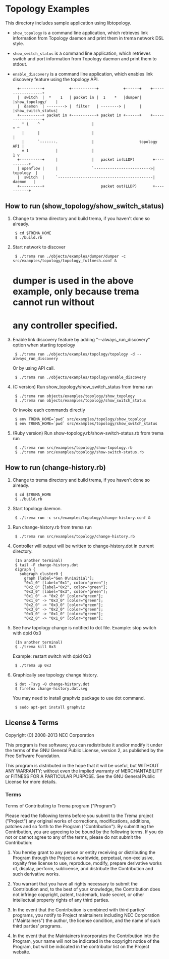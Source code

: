Topology Examples
=================

This directory includes sample application using libtopology.

- `show_topology` is a command line application, which retrieves 
  link information from Topology daemon and print them in trema network DSL style.

- `show_switch_status` is a command line application, which retrieves 
  switch and port information from Topology daemon and print them to stdout.

- `enable_discovery` is a command line application, which enables
  link discovery feature using the topology API.


        +----------+           +-----------+           +------+    +------------------+
        |  switch  |  *    1   | packet in |  1    *   |dumper|    |show_topology/    |
        |  daemon  | --------> |  filter   | --------> |      |    |show_switch_status|
        +----------+ packet in +-----------+ packet in +------+    +------------------+
          ^ 1    ^                       |                               * ^ 
          |      |                       |                                 | 
          |      `-------.               |                    topology API |
          v 1            |               |                               1 v 
        +----------+     |               |   packet in(LLDP)        +-----------+
        | openflow |     |               `------------------------->| topology  |
        |  switch  |     `------------------------------------------|  daemon   |
        +----------+                         packet out(LLDP)       +-----------+


How to run (show_topology/show_switch_status)
---------------------------------------------

1. Change to trema directory and build trema, if you haven't done so already. 

        $ cd $TREMA_HOME
        $ ./build.rb

2. Start network to discover

        $ ./trema run ./objects/examples/dumper/dumper -c src/examples/topology/topology_fullmesh.conf &
 
   # dumper is used in the above example, only because trema cannot run without 
   # any controller specified.

3. Enable link discovery feature
   by adding "--always_run_discovery" option when starting topology

        $ ./trema run ./objects/examples/topology/topology -d --always_run_discovery

   Or by using API call.

        $ ./trema run ./objects/examples/topology/enable_discovery

4. (C version) Run show_topology/show_switch_status from trema run 

        $ ./trema run objects/examples/topology/show_topology
        $ ./trema run objects/examples/topology/show_switch_status

   Or invoke each commands directly

        $ env TREMA_HOME=`pwd` src/examples/topology/show_topology
        $ env TREMA_HOME=`pwd` src/examples/topology/show_switch_status

4. (Ruby version) Run show-topology.rb/show-switch-status.rb from trema run 

        $ ./trema run src/examples/topology/show-topology.rb
        $ ./trema run src/examples/topology/show-switch-status.rb


How to run (change-history.rb)
------------------------------

1. Change to trema directory and build trema, if you haven't done so already. 

        $ cd $TREMA_HOME
        $ ./build.rb

2. Start topology daemon.

        $ ./trema run -c src/examples/topology/change-history.conf &

3. Run change-history.rb from trema run 

        $ ./trema run src/examples/topology/change-history.rb

4. Controller will output will be written to change-history.dot in current directory.

        (In another terminal)
        $ tail -F change-history.dot
        digraph {
          subgraph cluster0 {
            graph [label="Gen 0\ninitial"];
            "0x1_0" [label="0x1", color="green"];
            "0x2_0" [label="0x2", color="green"];
            "0x3_0" [label="0x3", color="green"];
            "0x1_0" -> "0x2_0" [color="green"];
            "0x1_0" -> "0x3_0" [color="green"];
            "0x2_0" -> "0x3_0" [color="green"];
            "0x3_0" -> "0x2_0" [color="green"];
            "0x3_0" -> "0x1_0" [color="green"];
            "0x2_0" -> "0x1_0" [color="green"];

5. See how topology change is notified to dot file.
   Example: stop switch with dpid 0x3

        (In another terminal)
        $ ./trema kill 0x3

   Example: restart switch with dpid 0x3

        $ ./trema up 0x3

6. Graphically see topology change history.

        $ dot -Tsvg -O change-history.dot
        $ firefox change-history.dot.svg

   You may need to install graphviz package to use dot command.

        $ sudo apt-get install graphviz

License & Terms
---------------

Copyright (C) 2008-2013 NEC Corporation

This program is free software; you can redistribute it and/or modify
it under the terms of the GNU General Public License, version 2, as
published by the Free Software Foundation.

This program is distributed in the hope that it will be useful, but
WITHOUT ANY WARRANTY; without even the implied warranty of
MERCHANTABILITY or FITNESS FOR A PARTICULAR PURPOSE.  See the GNU
General Public License for more details.



### Terms

Terms of Contributing to Trema program ("Program")

Please read the following terms before you submit to the Trema project
("Project") any original works of corrections, modifications,
additions, patches and so forth to the Program ("Contribution"). By
submitting the Contribution, you are agreeing to be bound by the
following terms.  If you do not or cannot agree to any of the terms,
please do not submit the Contribution:

1. You hereby grant to any person or entity receiving or distributing
   the Program through the Project a worldwide, perpetual,
   non-exclusive, royalty free license to use, reproduce, modify,
   prepare derivative works of, display, perform, sublicense, and
   distribute the Contribution and such derivative works.

2. You warrant that you have all rights necessary to submit the
   Contribution and, to the best of your knowledge, the Contribution
   does not infringe copyright, patent, trademark, trade secret, or
   other intellectual property rights of any third parties.

3. In the event that the Contribution is combined with third parties'
   programs, you notify to Project maintainers including NEC
   Corporation ("Maintainers") the author, the license condition, and
   the name of such third parties' programs.

4. In the event that the Maintainers incorporates the Contribution
   into the Program, your name will not be indicated in the copyright
   notice of the Program, but will be indicated in the contributor
   list on the Project website.
